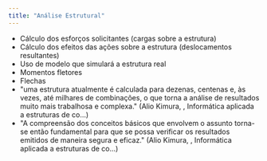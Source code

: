 ```yaml
---
title: "Análise Estrutural"
---
```

- Cálculo dos esforços solicitantes (cargas sobre a estrutura)
- Cálculo dos efeitos das ações sobre a estrutura (deslocamentos resultantes)
- Uso de modelo que simulará a estrutura real
- Momentos fletores
- Flechas
- "uma estrutura atualmente é calculada para dezenas, centenas e, às vezes, até milhares de combinações, o que torna a análise de resultados muito mais trabalhosa e complexa." (Alio Kimura, , Informática aplicada a estruturas de co...)
- "A compreensão dos conceitos básicos que envolvem o assunto torna-se então fundamental para que se possa verificar os resultados emitidos de maneira segura e eficaz." (Alio Kimura, , Informática aplicada a estruturas de co...)